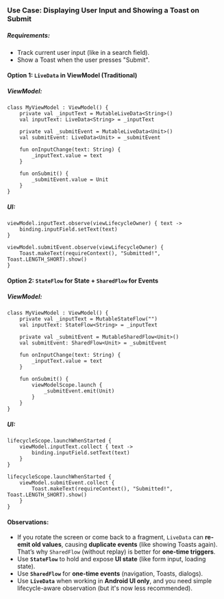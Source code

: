 
### Use Case: Displaying User Input and Showing a Toast on Submit
##### Requirements:
- Track current user input (like in a search field).
- Show a Toast when the user presses "Submit".

#### Option 1: `LiveData` in ViewModel (Traditional)
##### ViewModel:
```
class MyViewModel : ViewModel() {
    private val _inputText = MutableLiveData<String>()
    val inputText: LiveData<String> = _inputText

    private val _submitEvent = MutableLiveData<Unit>()
    val submitEvent: LiveData<Unit> = _submitEvent

    fun onInputChange(text: String) {
        _inputText.value = text
    }

    fun onSubmit() {
        _submitEvent.value = Unit
    }
}
```
##### UI:
```
viewModel.inputText.observe(viewLifecycleOwner) { text ->
    binding.inputField.setText(text)
}

viewModel.submitEvent.observe(viewLifecycleOwner) {
    Toast.makeText(requireContext(), "Submitted!", Toast.LENGTH_SHORT).show()
}
```

#### Option 2: `StateFlow` for State + `SharedFlow` for Events
##### ViewModel:
```
class MyViewModel : ViewModel() {
    private val _inputText = MutableStateFlow("")
    val inputText: StateFlow<String> = _inputText

    private val _submitEvent = MutableSharedFlow<Unit>()
    val submitEvent: SharedFlow<Unit> = _submitEvent

    fun onInputChange(text: String) {
        _inputText.value = text
    }

    fun onSubmit() {
        viewModelScope.launch {
            _submitEvent.emit(Unit)
        }
    }
}
```
##### UI:
```
lifecycleScope.launchWhenStarted {
    viewModel.inputText.collect { text ->
        binding.inputField.setText(text)
    }
}

lifecycleScope.launchWhenStarted {
    viewModel.submitEvent.collect {
        Toast.makeText(requireContext(), "Submitted!", Toast.LENGTH_SHORT).show()
    }
}
```

#### Observations:
- If you rotate the screen or come back to a fragment, `LiveData` can **re-emit old values**, causing **duplicate events** (like showing Toasts again). That’s why `SharedFlow` (without replay) is better for **one-time triggers**.
- Use **`StateFlow`** to hold and expose **UI state** (like form input, loading state).
- Use **`SharedFlow`** for **one-time events** (navigation, Toasts, dialogs).
- Use **`LiveData`** when working in **Android UI only**, and you need simple lifecycle-aware observation (but it's now less recommended).